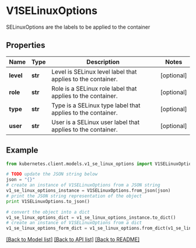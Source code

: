 # V1SELinuxOptions

SELinuxOptions are the labels to be applied to the container

## Properties

Name | Type | Description | Notes
------------ | ------------- | ------------- | -------------
**level** | **str** | Level is SELinux level label that applies to the container. | [optional] 
**role** | **str** | Role is a SELinux role label that applies to the container. | [optional] 
**type** | **str** | Type is a SELinux type label that applies to the container. | [optional] 
**user** | **str** | User is a SELinux user label that applies to the container. | [optional] 

## Example

```python
from kubernetes.client.models.v1_se_linux_options import V1SELinuxOptions

# TODO update the JSON string below
json = "{}"
# create an instance of V1SELinuxOptions from a JSON string
v1_se_linux_options_instance = V1SELinuxOptions.from_json(json)
# print the JSON string representation of the object
print V1SELinuxOptions.to_json()

# convert the object into a dict
v1_se_linux_options_dict = v1_se_linux_options_instance.to_dict()
# create an instance of V1SELinuxOptions from a dict
v1_se_linux_options_form_dict = v1_se_linux_options.from_dict(v1_se_linux_options_dict)
```
[[Back to Model list]](../README.md#documentation-for-models) [[Back to API list]](../README.md#documentation-for-api-endpoints) [[Back to README]](../README.md)


